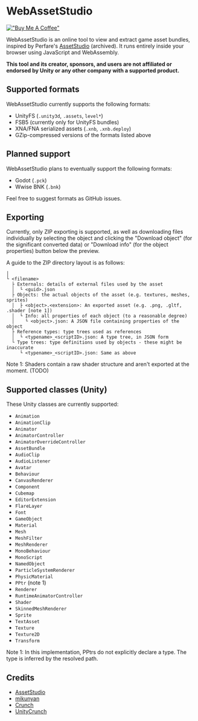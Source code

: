 # WebAssetStudio
[!["Buy Me A Coffee"](https://www.buymeacoffee.com/assets/img/custom_images/orange_img.png)](https://www.buymeacoffee.com/ashduino101)

WebAssetStudio is an online tool to view and extract game asset bundles, inspired by Perfare's [AssetStudio](https://github.com/Perfare/AssetStudio) (archived).
It runs entirely inside your browser using JavaScript and WebAssembly.

**This tool and its creator, sponsors, and users are not affiliated or endorsed by Unity or any other company with a supported product.**

## Supported formats
WebAssetStudio currently supports the following formats:
 - UnityFS (`.unity3d`, `.assets`, `level*`)
 - FSB5 (currently only for UnityFS bundles)
 - XNA/FNA serialized assets (`.xnb`, `.xnb.deploy`)
 - GZip-compressed versions of the formats listed above

## Planned support
WebAssetStudio plans to eventually support the following formats:
 - Godot (`.pck`)
 - Wwise BNK (`.bnk`)

Feel free to suggest formats as GitHub issues.

## Exporting
Currently, only ZIP exporting is supported, as well as 
downloading files individually by selecting the object and 
clicking the "Download object" (for the significant converted data) or "Download info" (for the object properties) button 
below the preview.

A guide to the ZIP directory layout is as follows:

```
│
└ <filename>
  ├ Externals: details of external files used by the asset
  │  └ <guid>.json
  ├ Objects: the actual objects of the asset (e.g. textures, meshes, sprites)
  │  ├ <object>.<extension>: An exported asset (e.g. .png, .gltf, .shader [note 1])
  │  └ Info: all properties of each object (to a reasonable degree)
  │    └ <object>.json: A JSON file containing properties of the object
  ├ Reference types: type trees used as references
  │  └ <typename>_<scriptID>.json: A type tree, in JSON form
  └ Type trees: type definitions used by objects - these might be inaccurate
     └ <typename>_<scriptID>.json: Same as above
```
Note 1: Shaders contain a raw shader structure and aren't exported at the moment. (TODO)

## Supported classes (Unity)
These Unity classes are currently supported:
 - `Animation`
 - `AnimationClip`
 - `Animator`
 - `AnimatorController`
 - `AnimatorOverrideController`
 - `AssetBundle`
 - `AudioClip`
 - `AudioListener`
 - `Avatar`
 - `Behaviour`
 - `CanvasRenderer`
 - `Component`
 - `Cubemap`
 - `EditorExtension`
 - `FlareLayer`
 - `Font`
 - `GameObject`
 - `Material`
 - `Mesh`
 - `MeshFilter`
 - `MeshRenderer`
 - `MonoBehaviour`
 - `MonoScript`
 - `NamedObject`
 - `ParticleSystemRenderer`
 - `PhysicMaterial`
 - `PPtr` (note 1)
 - `Renderer`
 - `RuntimeAnimatorController`
 - `Shader`
 - `SkinnedMeshRenderer`
 - `Sprite`
 - `TextAsset`
 - `Texture`
 - `Texture2D`
 - `Transform`
 
Note 1: In this implementation, PPtrs do not explicitly declare a type. The type is inferred by the resolved path.

## Credits

- [AssetStudio](https://github.com/Perfare/AssetStudio)
- [mikunyan](https://github.com/Ishotihadus/mikunyan)
- [Crunch](https://github.com/BinomialLLC/crunch)
- [UnityCrunch](https://github.com/Unity-Technologies/crunch/tree/unity)
